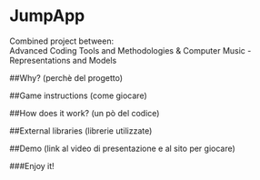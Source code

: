 # JumpApp
Combined project between:  
Advanced Coding Tools and Methodologies & Computer Music - Representations and Models

##Why?
(perchè del progetto)

##Game instructions
(come giocare)

##How does it work?
(un pò del codice)

##External libraries
(librerie utilizzate)

##Demo
(link al video di presentazione e al sito per giocare)

###Enjoy it!


